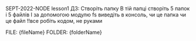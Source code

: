 SEPT-2022-NODE
lesson1
ДЗ:
Створіть папку
В тій папці створіть 5 папок і 5 файлів
І за допомогою модулю fs виведіть в консоль, 
чи це папка чи це файл
!!все робіть кодом, не руками

FILE: {fileName}
FOLDER: {folderName}